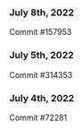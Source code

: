 ### July 8th, 2022

Commit #157953

### July 5th, 2022

Commit #314353


### July 4th, 2022

Commit #72281
